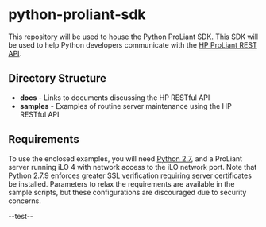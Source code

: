 # python-proliant-sdk
This repository will be used to house the Python ProLiant SDK.  This SDK will be used to help Python developers communicate with the [HP ProLiant REST API](http://hp.com/go/restfulapi).

## Directory Structure
- **docs**  -   Links to documents discussing the HP RESTful API
- **samples**  -  Examples of routine server maintenance using the HP RESTful API

## Requirements
To use the enclosed examples, you will need [Python 2.7](https://www.python.org/downloads/), and a ProLiant server running iLO 4 with network access  to the iLO network port.  Note that Python 2.7.9 enforces greater SSL verification requiring server certificates be installed.  Parameters to relax the requirements are available in the sample scripts, but these configurations are discouraged due to security concerns.

--test--
